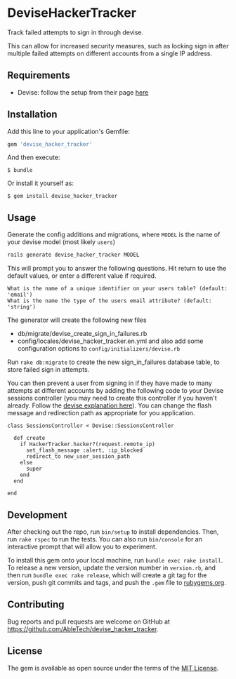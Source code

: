# DeviseHackerTracker
Track failed attempts to sign in through devise.

This can allow for increased security measures, such as locking sign in after multiple failed attempts on different accounts from a single IP address.

## Requirements

- Devise: follow the setup from their page [here](https://github.com/plataformatec/devise#getting-started)


## Installation

Add this line to your application's Gemfile:

```ruby
gem 'devise_hacker_tracker'
```

And then execute:

    $ bundle

Or install it yourself as:

    $ gem install devise_hacker_tracker

## Usage

Generate the config additions and migrations, where `MODEL` is the name of your devise model (most likely `users`)
```bash
rails generate devise_hacker_tracker MODEL
```

This will prompt you to answer the following questions. Hit return to use the default values, or enter a different value if required.
```
What is the name of a unique identifier on your users table? (default: 'email')
What is the name the type of the users email attribute? (default: 'string')
```

The generator will create the following new files
- db/migrate/devise_create_sign_in_failures.rb
- config/locales/devise_hacker_tracker.en.yml
and also add some configuration options to `config/initializers/devise.rb`

Run `rake db:migrate` to create the new sign_in_failures database table, to store failed sign in attempts.

You can then prevent a user from signing in if they have made to many attempts at different accounts by adding the following code to your Devise sessions controller (you may need to create this controller if you haven't already. Follow the [devise explanation here](https://github.com/plataformatec/devise#configuring-controllers)). You can change the flash message and redirection path as appropriate for you application.

```
class SessionsController < Devise::SessionsController

  def create
    if HackerTracker.hacker?(request.remote_ip)
      set_flash_message :alert, :ip_blocked
      redirect_to new_user_session_path
    else
      super
    end
  end

end
```

## Development

After checking out the repo, run `bin/setup` to install dependencies. Then, run `rake rspec` to run the tests. You can also run `bin/console` for an interactive prompt that will allow you to experiment.

To install this gem onto your local machine, run `bundle exec rake install`. To release a new version, update the version number in `version.rb`, and then run `bundle exec rake release`, which will create a git tag for the version, push git commits and tags, and push the `.gem` file to [rubygems.org](https://rubygems.org).

## Contributing

Bug reports and pull requests are welcome on GitHub at https://github.com/AbleTech/devise_hacker_tracker.

## License

The gem is available as open source under the terms of the [MIT License](http://opensource.org/licenses/MIT).

